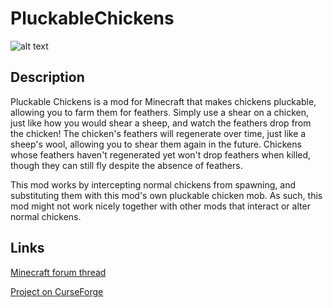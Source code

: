 PluckableChickens
=========

![alt text](http://oi65.tinypic.com/2hpnmva.jpg "Logo Title Text 1")

## Description

Pluckable Chickens is a mod for Minecraft that makes chickens pluckable, allowing you to farm them for feathers. Simply use a shear on a chicken, just like how you would shear a sheep, and watch the feathers drop from the chicken! The chicken's feathers will regenerate over time, just like a sheep's wool, allowing you to shear them again in the future. Chickens whose feathers haven't regenerated yet won't drop feathers when killed, though they can still fly despite the absence of feathers.

This mod works by intercepting normal chickens from spawning, and substituting them with this mod's own pluckable chicken mob. As such, this mod might not work nicely together with other mods that interact or alter normal chickens.

## Links
[Minecraft forum thread](http://www.minecraftforum.net/forums/mapping-and-modding/minecraft-mods/2710729)

[Project on CurseForge](http://mods.curse.com/mc-mods/minecraft/247491-pluckable-chickens) 
